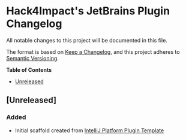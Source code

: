 # Hack4Impact's JetBrains Plugin Changelog

All notable changes to this project will be documented in this file.

The format is based on [Keep a Changelog](http://keepachangelog.com/), and this project adheres to [Semantic Versioning](https://semver.org/).

**Table of Contents**

- [Unreleased](#unreleased)

## [Unreleased]

### Added
- Initial scaffold created from [IntelliJ Platform Plugin Template](https://github.com/JetBrains/intellij-platform-plugin-template)
